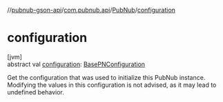 //[pubnub-gson-api](../../../index.md)/[com.pubnub.api](../index.md)/[PubNub](index.md)/[configuration](configuration.md)

# configuration

[jvm]\
abstract val [configuration](configuration.md): [BasePNConfiguration](../../../../../pubnub-core/pubnub-core-api/pubnub-core-api/com.pubnub.api.v2/-base-p-n-configuration/index.md)

Get the configuration that was used to initialize this PubNub instance. Modifying the values in this configuration is not advised, as it may lead to undefined behavior.
